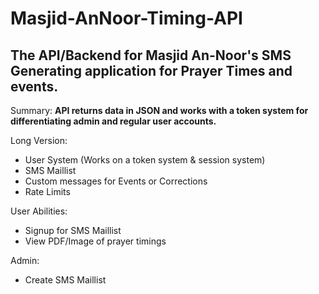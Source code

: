 # Masjid-AnNoor-Timing-API
## The API/Backend for Masjid An-Noor's SMS Generating application for Prayer Times and events.

Summary: **API returns data in JSON and works with a token system for differentiating admin and regular user accounts.**

Long Version:
- User System (Works on a token system & session system)
- SMS Maillist 
- Custom messages for Events or Corrections
- Rate Limits

User Abilities:
- Signup for SMS Maillist
- View PDF/Image of prayer timings

Admin:
 - Create SMS Maillist
